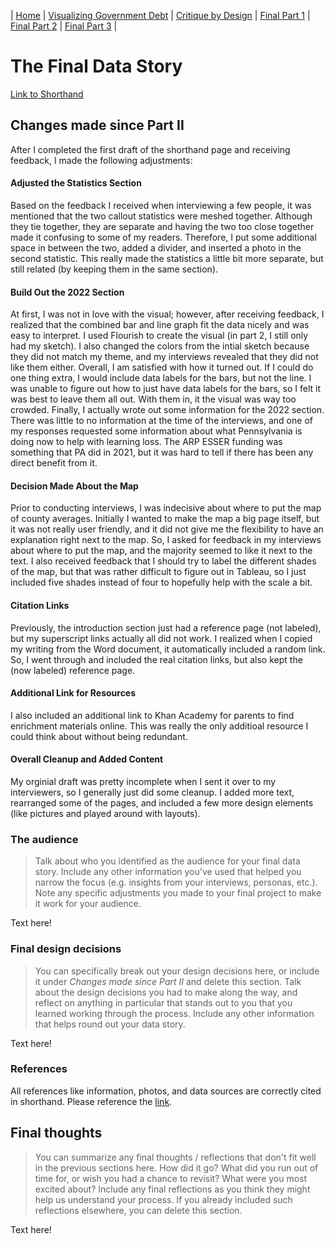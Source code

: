 |  [Home](https://katherinerstancil.github.io/stancil-portfolio/) |  [Visualizing Government Debt](visualing-gov-debt) |  [Critique by Design](critique_by_design) |  [Final Part 1](part1_final) |  [Final Part 2](Part_2) |  [Final Part 3](part_3) |
# The Final Data Story
[Link to Shorthand](https://carnegiemellon.shorthandstories.com/d1afb295-ebe8-41a2-a40a-b165ea389af4/index.html)

## Changes made since Part II
After I completed the first draft of the shorthand page and receiving feedback, I made the following adjustments:

#### Adjusted the Statistics Section
Based on the feedback I received when interviewing a few people, it was mentioned that the two callout statistics were meshed together. Although they tie together, they are separate and having the two too close together made it confusing to some of my readers. Therefore, I put some additional space in between the two, added a divider, and inserted a photo in the second statistic. This really made the statistics a little bit more separate, but still related (by keeping them in the same section).

#### Build Out the 2022 Section
At first, I was not in love with the visual; however, after receiving feedback, I realized that the combined bar and line graph fit the data nicely and was easy to interpret. I used Flourish to create the visual (in part 2, I still only had my sketch). I also changed the colors from the intial sketch because they did not match my theme, and my interviews revealed that they did not like them either. Overall, I am satisfied with how it turned out. If I could do one thing extra, I would include data labels for the bars, but not the line. I was unable to figure out how to just have data labels for the bars, so I felt it was best to leave them all out. With them in, it the visual was way too crowded. Finally, I actually wrote out some information for the 2022 section. There was little to no information at the time of the interviews, and one of my responses requested some information about what Pennsylvania is doing now to help with learning loss. The ARP ESSER funding was something that PA did in 2021, but it was hard to tell if there has been any direct benefit from it.

#### Decision Made About the Map
Prior to conducting interviews, I was indecisive about where to put the map of county averages. Initially I wanted to make the map a big page itself, but it was not really user friendly, and it did not give me the flexibility to have an explanation right next to the map. So, I asked for feedback in my interviews about where to put the map, and the majority seemed to like it next to the text. I also received feedback that I should try to label the different shades of the map, but that was rather difficult to figure out in Tableau, so I just included five shades instead of four to hopefully help with the scale a bit.

#### Citation Links
Previously, the introduction section just had a reference page (not labeled), but my superscript links actually all did not work. I realized when I copied my writing from the Word document, it automatically included a random link. So, I went through and included the real citation links, but also kept the (now labeled) reference page.

#### Additional Link for Resources
I also included an additional link to Khan Academy for parents to find enrichment materials online. This was really the only additioal resource I could think about without being redundant.

#### Overall Cleanup and Added Content
My orginial draft was pretty incomplete when I sent it over to my interviewers, so I generally just did some cleanup. I added more text, rearranged some of the pages, and included a few more design elements (like pictures and played around with layouts).

### The audience
> Talk about who you identified as the audience for your final data story.  Include any other information you've used that helped you narrow the focus (e.g. insights from your interviews, personas, etc.).  Note any specific adjustments you made to your final project to make it work for your audience.

Text here!

### Final design decisions
> You can specifically break out your design decisions here, or include it under *Changes made since Part II* and delete this section. Talk about the design decisions you had to make along the way, and reflect on anything in particular that stands out to you that you learned working through the process.  Include any other information that helps round out your data story. 

Text here!

### References
All references like information, photos, and data sources are correctly cited in shorthand. Please reference the [link](https://carnegiemellon.shorthandstories.com/d1afb295-ebe8-41a2-a40a-b165ea389af4/index.html).

## Final thoughts
> You can summarize any final thoughts / reflections that don't fit well in the previous sections here.  How did it go?  What did you run out of time for, or wish you had a chance to revisit?  What were you most excited about?  Include any final reflections as you think they might help us understand your process.  If you already included such reflections elsewhere, you can delete this section. 

Text here!
